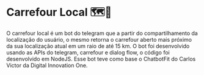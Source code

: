 # Carrefour Local 🗺📌
O carrefour local é um bot do telegram que a partir do compartilhamento da localização do usuário, o mesmo retorna o carrefour aberto mais próximo da sua localização atual em um raio de até 15 km. O bot foi desenvolvido usando as APIs do telegram, carrefour e dialog flow, o código foi desenvolvido em NodeJS. Esse bot teve como base o ChatbotFit do Carlos Victor da Digital Innovation One.
